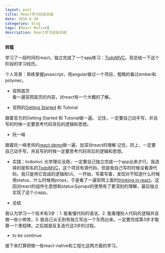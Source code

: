 ```yaml
---
layout: post
title: React学习经验总结
date: 2016-6-30
categories: blog
tags: [React Native]
description: React学习经验总结
---
```



**转载** 

学习了一段时间的react，独立完成了一个app练习：[TodoMVC](http://linchen1987.github.io/todomvc/react/)。现总结一下这个阶段的学习经历。

个人背景：熟练掌握javascript，用angular做过一个项目，粗略的看过ember和polymer。

- 官网首页             
看一遍官网首页的内容，对react有一个大概的了解。  

- 官网的[Getting Started](http://facebook.github.io/react/docs/getting-started.html) 和 Tutorial

跟着官方的Getting Started 和 Tutorial做一遍。
记住，一定要自己动手写，并且写的时候一定要思考代码背后的逻辑和思想。

- 阮一峰  

跟着阮一峰老师的[react demo](https://github.com/ruanyf/react-demos)做一遍，加深对react的理解
记住，同上，一定要自己动手写，并且写的时候一定要思考代码背后的逻辑和思想。

- 实践：todomvc
光学理论没用，一定要自己独立完成一个app出来才行。我选择的是知名的[TodoMVC](http://todomvc.com/examples/react/#/)，这个项目有源代码，但是我自己写的时候没看源代码，我只是用它现成的逻辑和UI。 一开始，写着写着，发现对不知道什么时候用status，什么时候用props，于是看了一遍官网上面的[thinking in react](http://facebook.github.io/react/docs/thinking-in-react.html)，这回对react的组件化思想和status与props的使用有了更深刻的理解，最后独立实现了这个小app。

- 总结 

我认为学习一个技术有3步：1. 能看懂代码的语法，2. 能看懂别人代码的逻辑并且做一些小修改，3. 能自己从无到有独立写出一个东西出来。一定要完成第3步才能算一个里程碑。之后就是反复迭代这3步的过程。

- to be continue          

接下来打算把做一些react-native和工程化这两方面的学习。

